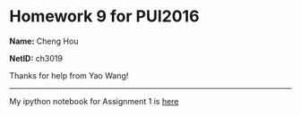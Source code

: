 # Homework 9 for PUI2016
**Name:** Cheng Hou

**NetID:** ch3019

Thanks for help from Yao Wang!

---

My ipython notebook for Assignment 1 is [here](https://github.com/nnhoucheng/PUI2016_ch3019/blob/master/HW9_ch3019/HW9_1_ch3019.ipynb)
